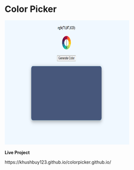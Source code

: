 # Color Picker
<img src="img.png" width="400px" height="400px">

**Live Project**
<p>https://khushbuy123.github.io/colorpicker.github.io/</p> 

